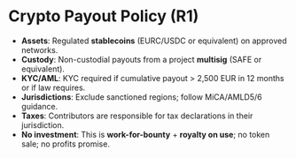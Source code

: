 # Crypto Payout Policy (R1)

- **Assets**: Regulated **stablecoins** (EURC/USDC or equivalent) on approved networks.
- **Custody**: Non-custodial payouts from a project **multisig** (SAFE or equivalent).
- **KYC/AML**: KYC required if cumulative payout > 2,500 EUR in 12 months or if law requires.
- **Jurisdictions**: Exclude sanctioned regions; follow MiCA/AMLD5/6 guidance.
- **Taxes**: Contributors are responsible for tax declarations in their jurisdiction.
- **No investment**: This is **work-for-bounty** + **royalty on use**; no token sale; no profits promise.